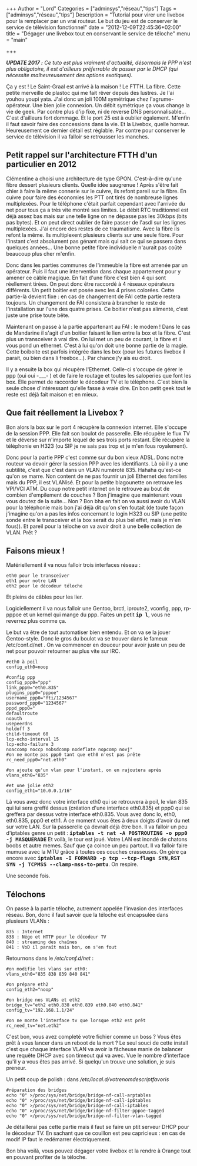 +++
Author = "Lord"
Categories = ["adminsys","réseau","tips"]
Tags = ["adminsys","réseau","tips"]
Description = "Tutorial pour virer une livebox pour la remplacer par un vrai routeur. Le but du jeu est de conserver le service de télévision fonctionnel"
date = "2012-12-09T22:45:36+02:00"
title = "Dégager une livebox tout en conservant le service de téloche"
menu = "main"

+++

***UPDATE 2017 :*** *Ce tuto est plus vraiment d'actualité, désormais le PPP n'est plus obligatoire, il est d'ailleurs préferrable de passer par le DHCP (qui nécessite malheureusement des options exotiques).*

Ça y est ! Le Saint-Graal est arrivé à la maison ! Le FTTH.
La fibre.
Cette petite merveille de plastoc qui me fait rêver depuis des lustres.
Je l'ai youhou youpi yata.
J'ai donc un joli 100M symétrique chez l'agrume-opérateur.
Une bien jolie connexion.
Un débit symétrique ça vous change la vie de geek.
Par contre plus d'ip fixe, ni de reverse DNS personnalisable… C'est d'ailleurs fort dommage.
Et le port 25 est à oublier également.
M'enfin il faut savoir faire des concessions dans la vie.
Et la Livebox, quelle horreur.
Heureusement ce dernier détail est réglable.
Par contre pour conserver le service de télévision il va falloir se retrousser les manches.

## Petit rappel sur l'architecture FTTH d'un particulier en 2012
Clémentine a choisi une architecture de type GPON.
C'est-à-dire qu'une fibre dessert plusieurs clients.
Quelle idée saugrenue ! Après s'être fait chier à faire la même connerie sur le cuivre, ils refont pareil sur la fibre.
En cuivre pour faire des économies les PTT ont tirés de nombreuse lignes multiplexées.
Pour le téléphone c'était parfait cependant avec l'arrivée du net pour tous ça a très vite montré ses limites.
Le débit RTC traditionnel est déjà assez bas mais sur une telle ligne on ne dépasse pas les 30kbps (bits pas bytes).
Et on peut direct oublier de faire passer de l'asdl sur les lignes multiplexées.
J'ai encore des restes de ce traumatisme.
Avec la fibre ils refont la même.
Ils multiplexent plusieurs clients sur une seule fibre.
Pour l'instant c'est absolument pas génant mais qui sait ce qui se passera dans quelques années… Une bonne petite fibre individuelle n'aurait pas coûté beaucoup plus cher m'enfin.

Donc dans les parties communes de l'immeuble la fibre est amenée par un opérateur.
Puis il faut une intervention dans chaque appartement pour y amener ce câble magique.
En fait d'une fibre c'est bien 4 qui sont réellement tirées.
On peut donc être raccordé à 4 réseaux opérateurs différents.
Un petit boitier est posée avec les 4 prises colorées.
Cette partie-là devient fixe : en cas de changement de FAI cette partie restera toujours.
Un changement de FAI consistera à brancher le reste de l'installation sur l'une des quatre prises.
Ce boitier n'est pas alimenté, c'est juste une prise toute bête.

Maintenant on passe à la partie appartenant au FAI : le modem ! Dans le cas de Mandarine il s'agit d'un boitier faisant le lien entre la box et la fibre.
C'est plus un transceiver à vrai dire.
On lui met un peu de courant, la fibre et il vous pond un ethernet.
C'est à lui qu'on doit une bonne partie de la magie.
Cette boiboite est parfois intégrée dans les box (pour les futures livebox il parait, ou bien dans li freebox…).
Par chance j'y ais eu droit.

Il y a ensuite la box qui récupère l'Ethernet.
Celle-ci s'occupe de gérer le ppp (oui oui -___- ) et de faire le routage et toutes les saloperies que font les box.
Elle permet de raccorder le décodeur TV et le téléphone.
C'est bien la seule chose d'intéressant qu'elle fasse à vraie dire.
En bon petit geek tout le reste est déjà fait maison et en mieux.

## Que fait réellement la Livebox ?
Bon alors la box sur le port 4 récupère la connexion internet.
Elle s'occupe de la session PPP.
Elle fait son boulot de passerelle.
Elle récupère le flux TV et le déverse sur n'importe lequel de ses trois ports restant.
Elle récupère la téléphonie en H323 (ou SIP je ne sais pas trop et je m'en fous royalement).

Donc pour la partie PPP c'est comme sur du bon vieux ADSL.
Donc notre routeur va devoir gérer la session PPP avec les identifiants.
Là où il y a une subtilité, c'est que c'est dans un VLAN numéroté 835.
Hahaha qu'est-ce qu'on se marre.
Non content de ne pas fournir un joli Ethernet des familles mais du PPP, il est VLANisé.
Et pour la petite blagounette on retrouve les VPI/VCI ATM.
Du coup notre petit internet on le retrouve au bout de combien d'empilement de couches ?
Bon j'imagine que maintenant vous vous doutez de la suite… Non ?
Bon bha en fait on va aussi avoir du VLAN pour la téléphonie mais bon j'ai déjà dit qu'on s'en foutait (de toute façon j'imagine qu'on a pas les infos concernant le login H323 ou SIP (une petite sonde entre le transceiver et la box serait du plus bel effet, mais je m'en fous)).
Et pareil pour la téloche on va avoir droit à une belle collection de VLAN.
Prêt ?

## Faisons mieux !
Matériellement il va nous falloir trois interfaces réseau :
```
eth0 pour le transceiver
eth1 pour notre LAN
eth2 pour le décodeur téloche
```
Et pleins de câbles pour les lier.

Logiciellement il va nous falloir une Gentoo, brctl, iproute2, vconfig, ppp, rp-pppoe et un kernel qui mange du ppp.
Faites un petit **<kbd>ip l</kbd>**, vous ne reverrez plus comme ça.

Le but va être de tout automatiser bien entendu.
Et on va se la jouer Gentoo-style.
Donc le gros du boulot va se trouver dans le fameux /etc/conf.d/net .
On va commencer en douceur pour avoir juste un peu de net pour pouvoir retourner au plus vite sur IRC.
```
#eth0 à poil
config_eth0=noop

#config ppp
config_ppp0="ppp"
link_ppp0="eth0.835"
plugins_ppp0="pppoe"
username_ppp0="fti/1234567"
password_ppp0="1234567"
pppd_ppp0="
defaultroute
noauth
usepeerdns
holdoff 3
child-timeout 60
lcp-echo-interval 15
lcp-echo-failure 3
noaccomp noccp nobsdcomp nodeflate nopcomp novj"
#on ne monte pas ppp0 tant que eth0 n'est pas prête
rc_need_ppp0="net.eth0"

#on ajoute qu'un vlan pour l'instant, on en rajoutera après
vlans_eth0="835"

#et une jolie eth2
config_eth1="10.0.0.1/16"
```

Là vous avez donc votre interface eth0 qui se retrouvera à poil, le vlan 835 qui lui sera greffé dessus (création d'une interface eth0.835) et ppp0 qui se greffera par dessus votre interface eth0.835.
Vous avez donc lo, eth0, eth0.835, ppp0 et eth1.
À ce moment vous êtes à deux doigts d'avoir du net sur votre LAN.
Sur la passerelle ça devrait déjà être bon.
Il va falloir un peu d'iptables genre un petit : **<kbd>iptables -t nat -A POSTROUTING -o ppp0 -j MASQUERADE</kbd>**
Et voilà, le tour est joué.
Votre LAN est inondé de chatons boobs et autre memes.
Sauf que ça coince un peu partout.
Il va falloir faire mumuse avec la MTU grâce à toutes ces couches crasseuses.
On gère ça encore avec **<kbd>iptables -I FORWARD -p tcp --tcp-flags SYN,RST SYN -j TCPMSS --clamp-mss-to-pmtu</kbd>**.
On respire.

Une seconde fois.

## Télochons
On passe à la partie téloche, autrement appelée l'invasion des interfaces réseau.
Bon, donc il faut savoir que la téloche est encapsulée dans plusieurs VLANs :
```
835 : Internet
838 : Négo et HTTP pour le décodeur TV
840 : streaming des chaînes
841 : VoD il paraît mais bon, on s'en fout
```
Retournons dans le */etc/conf.d/net* :
```
#on modifie les vlans sur eth0:
vlans_eth0="835 838 839 840 841"

#on prépare eth2
config_eth2="noop"

#on bridge nos VLANs et eth2
bridge_tv="eth2 eth0.838 eth0.839 eth0.840 eth0.841"
config_tv="192.168.1.1/24"

#on ne monte l'interface tv que lorsque eth2 est prêt
rc_need_tv="net.eth2"
```
C'est bon, vous avez completé votre fichier comme un boss ?
Vous êtes prêt à vous lancer dans un reboot de la mort ?
Le seul souci de cette install c'est que chaque interface VLAN va avoir la fâcheuse manie de balancer une requête DHCP avec son timeout qui va avec.
Vue le nombre d'interface qu'il y a vous êtes pas arrivé.
Si quelqu'un trouve une solution, je suis preneur.

Un petit coup de polish : dans */etc/local.d/votrenomdescriptfavoris*
```
#réparation des bridges
echo "0" >/proc/sys/net/bridge/bridge-nf-call-arptables
echo "0" >/proc/sys/net/bridge/bridge-nf-call-ip6tables
echo "0" >/proc/sys/net/bridge/bridge-nf-call-iptables
echo "0" >/proc/sys/net/bridge/bridge-nf-filter-pppoe-tagged
echo "0" >/proc/sys/net/bridge/bridge-nf-filter-vlan-tagged
```
Je détaillerai pas cette partie mais il faut se faire un ptit serveur DHCP pour le décodeur TV.
En sachant que ce couillon est peu capricieux : en cas de modif IP faut le redémarrer électriquement.

Bon bha voilà, vous pouvez dégager votre livebox et la rendre à Orange tout en pouvant profiter de la téloche.

